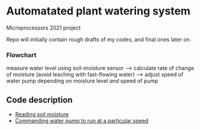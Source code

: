 # Automatated plant watering system

Microprocessors 2021 project

Repo will initially contain rough drafts of my codes, and final ones later on.

### Flowchart

measure water level using soil-moisture sensor  -->  calculate rate of change of moisture (avoid leaching with fast-flowing water)  -->  adjust speed of water pump depending on moisture level *and* speed of pump

## Code description
- [Reading soil moisture](https://github.com/jaiisrani/Automatated_plant_watering/tree/main/Read_soil_moisture)
- [Commanding water pump to run at a particular speed](https://github.com/jaiisrani/Automatated_plant_watering/tree/main/Command_pump)
